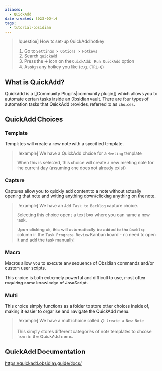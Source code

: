 ```yaml
---
aliases:
  - QuickAdd
date created: 2025-05-14
tags:
  - tutorial-obsidian
---
```


> [!question] How to set-up QuickAdd hotkey
> 1. Go to `Settings > Options > Hotkeys`
> 2. Search `quickadd`
> 3. Press the ➕ icon on the `QuickAdd: Run QuickAdd` option
> 4. Assign any hotkey you like (e.g. `CTRL+Q`)

## What is QuickAdd?

QuickAdd is a [[Community Plugins|community plugin]] which allows you to automate certain tasks inside an Obsidian vault. There are four types of automation tasks that QuickAdd provides, referred to as `choices`.

## QuickAdd Choices
### Template

Templates will create a new note with a specified template. 

> [!example]
> We have a QuickAdd choice for a `Meeting` template
> 
> When this is selected, this choice will create a new meeting note for the current day (assuming one does not already exist).

### Capture

Captures allow you to quickly add content to a note without actually opening that note and writing anything down/clicking anything on the note.

> [!example]
> We have an `Add Task to Backlog` capture choice. 
> 
> Selecting this choice opens a text box where you can name a new task. 
> 
> Upon clicking `ok`, this will automatically be added to the `Backlog` column in the `Task Progress Review` Kanban board - no need to open it and add the task manually!

### Macro

Macros allow you to execute any sequence of Obsidian commands and/or custom user scripts. 

This choice is both extremely powerful and difficult to use, most often requiring some knowledge of JavaScript.

### Multi

This choice simply functions as a folder to store other choices inside of, making it easier to organise and navigate the QuickAdd menu.

> [!example]
> We have a multi choice called `📋 Create a New Note`.
> 
> This simply stores different categories of note templates to choose from in the QuickAdd menu.

## QuickAdd Documentation

https://quickadd.obsidian.guide/docs/